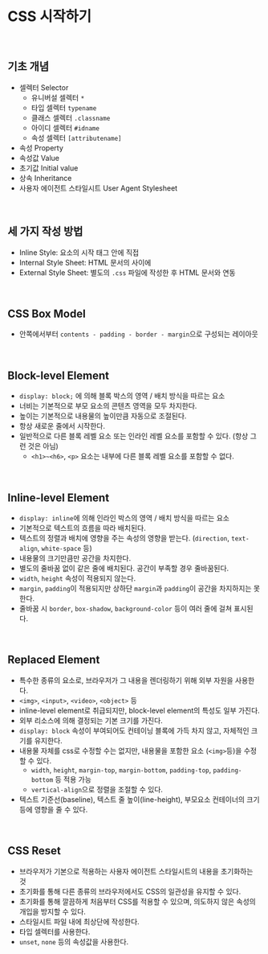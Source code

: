 # CSS 시작하기

<br>

## 기초 개념
- 셀렉터 Selector
    - 유니버설 셀렉터 `*`
    - 타입 셀렉터 `typename`
    - 클래스 셀렉터 `.classname`
    - 아이디 셀렉터 `#idname`
    - 속성 셀렉터 `[attributename]`
- 속성 Property
- 속성값 Value
- 초기값 Initial value
- 상속 Inheritance
- 사용자 에이전트 스타일시트 User Agent Stylesheet

<br>

## 세 가지 작성 방법
- Inline Style: 요소의 시작 태그 안에 직접
- Internal Style Sheet: HTML 문서의 <head></head> 사이에
- External Style Sheet: 별도의 `.css` 파일에 작성한 후 HTML 문서와 연동

<br>

## CSS Box Model
- 안쪽에서부터 `contents - padding - border - margin`으로 구성되는 레이아웃

<br>

## Block-level Element
- `display: block;` 에 의해 블록 박스의 영역 / 배치 방식을 따르는 요소
- 너비는 기본적으로 부모 요소의 콘텐츠 영역을 모두 차지한다.
- 높이는 기본적으로 내용물의 높이만큼 자동으로 조절된다.
- 항상 새로운 줄에서 시작한다.
- 일반적으로 다른 블록 레벨 요소 또는 인라인 레벨 요소를 포함할 수 있다. (항상 그런 것은 아님)
    - `<h1>~<h6>`, `<p>` 요소는 내부에 다른 블록 레벨 요소를 포함할 수 없다.

<br>

## Inline-level Element
- `display: inline`에 의해 인라인 박스의 영역 / 배치 방식을 따르는 요소
- 기본적으로 텍스트의 흐름을 따라 배치된다.
- 텍스트의 정렬과 배치에 영향을 주는 속성의 영향을 받는다. (`direction`, `text-align`, `white-space` 등)
- 내용물의 크기만큼만 공간을 차지한다.
- 별도의 줄바꿈 없이 같은 줄에 배치된다. 공간이 부족할 경우 줄바꿈된다.
- `width`, `height` 속성이 적용되지 않는다.
- `margin`, `padding`이 적용되지만 상하단 `margin`과 `padding`이 공간을 차지하지는 못한다.
- 줄바꿈 시 `border`, `box-shadow`, `background-color` 등이 여러 줄에 걸쳐 표시된다.

<br>

## Replaced Element
- 특수한 종류의 요소로, 브라우저가 그 내용을 렌더링하기 위해 외부 자원을 사용한다.
- `<img>`, `<input>`, `<video>`, `<object>` 등
- inline-level element로 취급되지만, block-level element의 특성도 일부 가진다.
- 외부 리소스에 의해 결정되는 기본 크기를 가진다.
- `display: block` 속성이 부여되어도 컨테이닝 블록에 가득 차지 않고, 자체적인 크기를 유지한다.
- 내용물 자체를 css로 수정할 수는 없지만, 내용물을 포함한 요소 (`<img>`등)을 수정할 수 있다.
    - `width`, `height`, `margin-top`, `margin-bottom`, `padding-top`, `padding-bottom` 등 적용 가능
    - `vertical-align`으로 정렬을 조절할 수 있다.
- 텍스트 기준선(baseline), 텍스트 줄 높이(line-height), 부모요소 컨테이너의 크기 등에 영향을 줄 수 있다.

<br>

## CSS Reset
- 브라우저가 기본으로 적용하는 사용자 에이전트 스타일시트의 내용을 초기화하는 것
- 초기화를 통해 다른 종류의 브라우저에서도 CSS의 일관성을 유지할 수 있다.
- 초기화를 통해 깔끔하게 처음부터 CSS를 적용할 수 있으며, 의도하지 않은 속성의 개입을 방지할 수 있다.
- 스타일시트 파일 내에 최상단에 작성한다.
- 타입 셀렉터를 사용한다.
- `unset`, `none` 등의 속성값을 사용한다.
